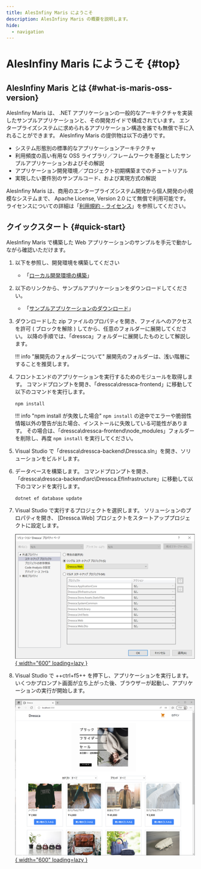 ```yaml
---
title: AlesInfiny Maris にようこそ
description: AlesInfiny Maris の概要を説明します。
hide:
  - navigation
---
```


# AlesInfiny Maris にようこそ {#top}

## AlesInfiny Maris とは {#what-is-maris-oss-version}

AlesInfiny Maris は、 .NET アプリケーションの一般的なアーキテクチャを実装したサンプルアプリケーションと、その開発ガイドで構成されています。
エンタープライズシステムに求められるアプリケーション構造を誰でも無償で手に入れることができます。
AlesInfiny Maris の提供物は以下の通りです。

- システム形態別の標準的なアプリケーションアーキテクチャ
- 利用頻度の高い有用な OSS ライブラリ／フレームワークを基盤としたサンプルアプリケーションおよびその解説
- アプリケーション開発環境／プロジェクト初期構築までのチュートリアル
- 実現したい要件別のサンプルコード、および実現方式の解説

AlesInfiny Maris は、商用のエンタープライズシステム開発から個人開発の小規模なシステムまで、 Apache License, Version 2.0 にて無償で利用可能です。
ライセンスについての詳細は「[利用規約 - ライセンス](terms/index.md#license)」を参照してください。

## クイックスタート {#quick-start}

AlesInfiny Maris で構築した Web アプリケーションのサンプルを手元で動かしながら確認いただけます。

1. 以下を参照し、開発環境を構築してください

    - 「[ローカル開発環境の構築](guidebooks/how-to-develop/local-environment/index.md)」

1. 以下のリンクから、サンプルアプリケーションをダウンロードしてください。

    - 「[サンプルアプリケーションのダウンロード](samples/downloads/dressca.zip)」

1. ダウンロードした zip ファイルのプロパティを開き、ファイルへのアクセスを許可 ( ブロックを解除 ) してから、任意のフォルダーに展開してください。
   以降の手順では、「dressca」フォルダーに展開したものとして解説します。

    !!! info "展開先のフォルダーについて"
        展開先のフォルダーは、浅い階層にすることを推奨します。

1. フロントエンドのアプリケーションを実行するためのモジュールを取得します。
   コマンドプロンプトを開き、「dressca\\dressca-frontend」に移動して以下のコマンドを実行します。

    ```winbatch title="フロントエンドアプリケーションの実行に必要なパッケージのインストール"
    npm install
    ```

    !!! info "npm install が失敗した場合"
        `npm install` の途中でエラーや脆弱性情報以外の警告が出た場合、インストールに失敗している可能性があります。
        その場合は、「dressca\\dressca-frontend\\node_modules」フォルダーを削除し、再度 `npm install` を実行してください。

1. Visual Studio で「dressca\\dressca-backend\\Dressca.sln」を開き、ソリューションをビルドします。

1. データベースを構築します。
   コマンドプロンプトを開き、「dressca\\dressca-backend\\src\\Dressca.EfInfrastructure」に移動して以下のコマンドを実行します。

    ```winbatch title="SQL Server のデータベース構築"
    dotnet ef database update
    ```

1. Visual Studio で実行するプロジェクトを選択します。
   ソリューションのプロパティを開き、 [Dressca.Web] プロジェクトをスタートアッププロジェクトに設定します。

    [![Dressca.Web プロジェクトをスタートアッププロジェクトに設定](images/select-startup-project.png){ width="600" loading=lazy }](images/select-startup-project.png)

1. Visual Studio で ++ctrl+f5++ を押下し、アプリケーションを実行します。
   いくつかプロンプト画面が立ち上がった後、ブラウザーが起動し、アプリケーションの実行が開始します。

    [![Dressca トップページ](images/dressca-top.png){ width="600" loading=lazy }](images/dressca-top.png)
